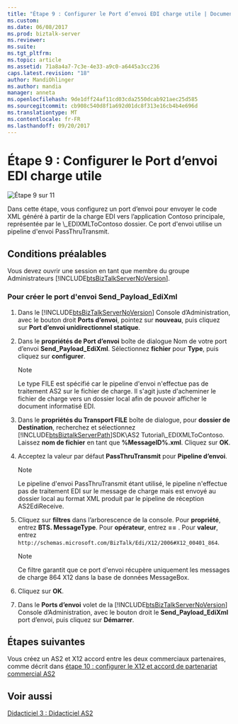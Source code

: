 ```yaml
---
title: "Étape 9 : Configurer le Port d’envoi EDI charge utile | Documents Microsoft"
ms.custom: 
ms.date: 06/08/2017
ms.prod: biztalk-server
ms.reviewer: 
ms.suite: 
ms.tgt_pltfrm: 
ms.topic: article
ms.assetid: 71a8a4a7-7c3e-4e33-a9c0-a6445a3cc236
caps.latest.revision: "18"
author: MandiOhlinger
ms.author: mandia
manager: anneta
ms.openlocfilehash: 9de1dff24af11cd03cda2550dcab921aec25d585
ms.sourcegitcommit: cb908c540d8f1a692d01dc8f313e16cb4b4e696d
ms.translationtype: MT
ms.contentlocale: fr-FR
ms.lasthandoff: 09/20/2017
---
```

# <a name="step-9-configure-the-edi-payload-send-port"></a>Étape 9 : Configurer le Port d’envoi EDI charge utile
![Étape 9 sur 11](../core/media/tut-step9-of-11.gif "Tut_Step9_of_11")  
  
 Dans cette étape, vous configurez un port d’envoi pour envoyer le code XML généré à partir de la charge EDI vers l’application Contoso principale, représentée par le \\_EDIXMLToContoso dossier. Ce port d'envoi utilise un pipeline d'envoi PassThruTransmit.  
  
## <a name="prerequisites"></a>Conditions préalables  
 Vous devez ouvrir une session en tant que membre du groupe Administrateurs [!INCLUDE[btsBizTalkServerNoVersion](../includes/btsbiztalkservernoversion-md.md)].  
  
### <a name="to-create-the-sendpayloadedixml-send-port"></a>Pour créer le port d'envoi Send_Payload_EdiXml  
  
1.  Dans le [!INCLUDE[btsBizTalkServerNoVersion](../includes/btsbiztalkservernoversion-md.md)] Console d’Administration, avec le bouton droit **Ports d’envoi**, pointez sur **nouveau**, puis cliquez sur **Port d’envoi unidirectionnel statique**.  
  
2.  Dans le **propriétés de Port d’envoi** boîte de dialogue Nom de votre port d’envoi **Send_Payload_EdiXml**. Sélectionnez **fichier** pour **Type**, puis cliquez sur **configurer**.  
  
    > [!NOTE]
    >  Le type FILE est spécifié car le pipeline d'envoi n'effectue pas de traitement AS2 sur le fichier de charge. Il s'agit juste d'acheminer le fichier de charge vers un dossier local afin de pouvoir afficher le document informatisé EDI.  
  
3.  Dans le **propriétés du Transport FILE** boîte de dialogue, pour **dossier de Destination**, recherchez et sélectionnez [!INCLUDE[btsBiztalkServerPath](../includes/btsbiztalkserverpath-md.md)]SDK\AS2 Tutorial\\_EDIXMLToContoso. Laissez **nom de fichier** en tant que **%MessageID%.xml**. Cliquez sur **OK**.  
  
4.  Acceptez la valeur par défaut **PassThruTransmit** pour **Pipeline d’envoi**.  
  
    > [!NOTE]
    >  Le pipeline d'envoi PassThruTransmit étant utilisé, le pipeline n'effectue pas de traitement EDI sur le message de charge mais est envoyé au dossier local au format XML produit par le pipeline de réception AS2EdiReceive.  
  
5.  Cliquez sur **filtres** dans l’arborescence de la console. Pour **propriété**, entrez **BTS. MessageType**. Pour **opérateur**, entrez  **==** . Pour **valeur**, entrez `http://schemas.microsoft.com/BizTalk/Edi/X12/2006#X12_00401_864`.  
  
    > [!NOTE]
    >  Ce filtre garantit que ce port d'envoi récupère uniquement les messages de charge 864 X12 dans la base de données MessageBox.  
  
6.  Cliquez sur **OK**.  
  
7.  Dans le **Ports d’envoi** volet de la [!INCLUDE[btsBizTalkServerNoVersion](../includes/btsbiztalkservernoversion-md.md)] Console d’Administration, avec le bouton droit le **Send_Payload_EdiXml** port d’envoi, puis cliquez sur **Démarrer**.  
  
## <a name="next-steps"></a>Étapes suivantes  
 Vous créez un AS2 et X12 accord entre les deux commerciaux partenaires, comme décrit dans [étape 10 : configurer le X12 et accord de partenariat commercial AS2](../core/step-10-configure-the-x12-and-as2-trading-partner-agreement.md)  
  
## <a name="see-also"></a>Voir aussi  
 [Didacticiel 3 : Didacticiel AS2](../core/tutorial-3-as2-tutorial.md)